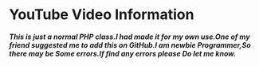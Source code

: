 # YouTube Video Information 
**_This is just a normal PHP class.I had made it for my own use.One of my friend suggested me to add this on GitHub.I am newbie Programmer,So there may be Some errors.If find any errors please Do let me know._**
